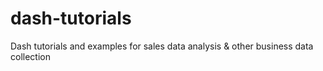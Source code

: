 # dash-tutorials
Dash tutorials and examples for sales data analysis &amp; other business data collection 
